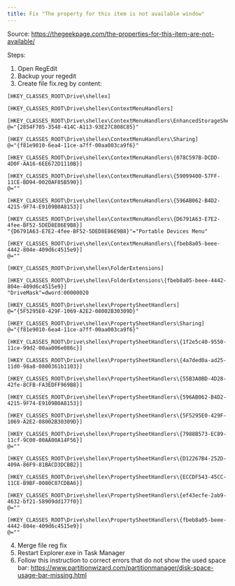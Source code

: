 ```yaml
---
title: Fix "The property for this item is not available window"
---
```


Source: https://thegeekpage.com/the-properties-for-this-item-are-not-available/

Steps:
1. Open RegEdit
2. Backup your regedit
3. Create file fix.reg by content:
```reg
[HKEY_CLASSES_ROOT\Drive\shellex]

[HKEY_CLASSES_ROOT\Drive\shellex\ContextMenuHandlers]

[HKEY_CLASSES_ROOT\Drive\shellex\ContextMenuHandlers\EnhancedStorageShell]
@="{2854F705-3548-414C-A113-93E27C808C85}"

[HKEY_CLASSES_ROOT\Drive\shellex\ContextMenuHandlers\Sharing]
@="{f81e9010-6ea4-11ce-a7ff-00aa003ca9f6}"

[HKEY_CLASSES_ROOT\Drive\shellex\ContextMenuHandlers\{078C597B-DCDD-4D0F-AA16-6EE672D1110B}]

[HKEY_CLASSES_ROOT\Drive\shellex\ContextMenuHandlers\{59099400-57FF-11CE-BD94-0020AF85B590}]
@=""

[HKEY_CLASSES_ROOT\Drive\shellex\ContextMenuHandlers\{596AB062-B4D2-4215-9F74-E9109B0A8153}]

[HKEY_CLASSES_ROOT\Drive\shellex\ContextMenuHandlers\{D6791A63-E7E2-4fee-BF52-5DED8E86E9B8}]
"{D6791A63-E7E2-4fee-BF52-5DED8E86E9B8}"="Portable Devices Menu"

[HKEY_CLASSES_ROOT\Drive\shellex\ContextMenuHandlers\{fbeb8a05-beee-4442-804e-409d6c4515e9}]
@=""

[HKEY_CLASSES_ROOT\Drive\shellex\FolderExtensions]

[HKEY_CLASSES_ROOT\Drive\shellex\FolderExtensions\{fbeb8a05-beee-4442-804e-409d6c4515e9}]
"DriveMask"=dword:00000020

[HKEY_CLASSES_ROOT\Drive\shellex\PropertySheetHandlers]
@="{5F5295E0-429F-1069-A2E2-08002B30309D}"

[HKEY_CLASSES_ROOT\Drive\shellex\PropertySheetHandlers\Sharing]
@="{f81e9010-6ea4-11ce-a7ff-00aa003ca9f6}"

[HKEY_CLASSES_ROOT\Drive\shellex\PropertySheetHandlers\{1f2e5c40-9550-11ce-99d2-00aa006e086c}]

[HKEY_CLASSES_ROOT\Drive\shellex\PropertySheetHandlers\{4a7ded0a-ad25-11d0-98a8-0800361b1103}]

[HKEY_CLASSES_ROOT\Drive\shellex\PropertySheetHandlers\{55B3A0BD-4D28-42fe-8CFB-FA3EDFF969B8}]

[HKEY_CLASSES_ROOT\Drive\shellex\PropertySheetHandlers\{596AB062-B4D2-4215-9F74-E9109B0A8153}]

[HKEY_CLASSES_ROOT\Drive\shellex\PropertySheetHandlers\{5F5295E0-429F-1069-A2E2-08002B30309D}]

[HKEY_CLASSES_ROOT\Drive\shellex\PropertySheetHandlers\{7988B573-EC89-11cf-9C00-00AA00A14F56}]
@=""

[HKEY_CLASSES_ROOT\Drive\shellex\PropertySheetHandlers\{D12267B4-252D-409A-86F9-81BACD3DCBB2}]

[HKEY_CLASSES_ROOT\Drive\shellex\PropertySheetHandlers\{ECCDF543-45CC-11CE-B9BF-0080C87CDBA6}]

[HKEY_CLASSES_ROOT\Drive\shellex\PropertySheetHandlers\{ef43ecfe-2ab9-4632-bf21-58909dd177f0}]
@=""

[HKEY_CLASSES_ROOT\Drive\shellex\PropertySheetHandlers\{fbeb8a05-beee-4442-804e-409d6c4515e9}]
@=""
```
4. Merge file reg fix
5. Restart Explorer.exe in Task Manager
6. Follow this instruction to correct errors that do not show the used space bar: https://www.partitionwizard.com/partitionmanager/disk-space-usage-bar-missing.html
